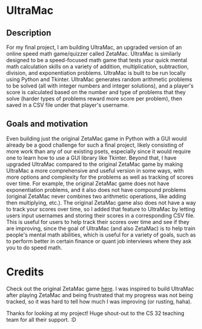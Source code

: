 # UltraMac
## Description
For my final project, I am building UltraMac, an upgraded version of an online speed math game/quizzer called ZetaMac. UltraMac is similarly designed to be a speed-focused math game that tests your quick mental math calculation skills on a variety of addition, multiplication, subtraction, division, and exponentiation problems. UltraMac is built to be run locally using Python and Tkinter. UltraMac generates random arithmetic problems to be solved (all with integer numbers and integer solutions), and a player's score is calculated based on the number and type of problems that they solve (harder types of problems reward more score per problem), then saved in a CSV file under that player's username. 

## Goals and motivation
Even building just the original ZetaMac game in Python with a GUI would already be a good challenge for such a final project, likely consisting of more work than any of our existing psets, especially since it would require one to learn how to use a GUI library like Tkinter. Beyond that, I have upgraded UltraMac compared to the original ZetaMac game by making UltraMac a more comprehensive and useful version in some ways, with more options and complexity for the problems as well as tracking of scores over time. For example, the original ZetaMac game does not have exponentiation problems, and it also does not have compound problems (original ZetaMac never combines two arithmetic operations, like adding then multiplying, etc.). The original ZetaMac game also does not have a way to track your scores over time, so I added that feature to UltraMac by letting users input usernames and storing their scores in a corresponding CSV file. This is useful for users to help track their scores over time and see if they are improving, since the goal of UltraMac (and also ZetaMac) is to help train people's mental math abilities, which is useful for a variety of goals, such as to perform better in certain finance or quant job interviews where they ask you to do speed math. 

# Credits
Check out the original ZetaMac game [here](https://arithmetic.zetamac.com/). I was inspired to build UltraMac after playing ZetaMac and being frustrated that my progress was not being tracked, so it was hard to tell how much I was improving (or rusting, haha). 

Thanks for looking at my project! Huge shout-out to the CS 32 teaching team for all their support. :D 
